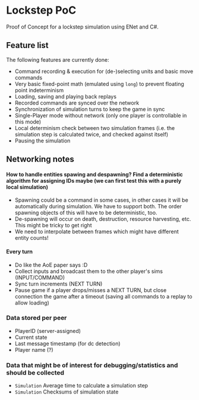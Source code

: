 # Lockstep PoC

Proof of Concept for a lockstep simulation using ENet and C#.

## Feature list

The following features are currently done:
- Command recording & execution for (de-)selecting units and basic move commands
- Very basic fixed-point math (emulated using `long`) to prevent floating point indeterminism
- Loading, saving and playing back replays
- Recorded commands are synced over the network
- Synchronization of simulation turns to keep the game in sync
- Single-Player mode without network (only one player is controllable in this mode)
- Local determinism check between two simulation frames (i.e. the simulation step is calculated twice, and checked against itself)
- Pausing the simulation

## Networking notes

#### How to handle entities spawing and despawning? Find a deterministic algorithm for assigning IDs maybe (we can first test this with a purely local simulation)
- Spawning could be a command in some cases, in other cases it will be automatically during simulation. We have to support both. The order spawning objects of this will have to be deterministic, too.
- De-spawning will occur on death, destruction, resource harvesting, etc. This might be tricky to get right
- We need to interpolate between frames which might have different entity counts!

#### Every turn
- Do like the AoE paper says :D
- Collect inputs and broadcast them to the other player's sims (INPUT/COMMAND)
- Sync turn increments (NEXT TURN)
- Pause game if a player drops/misses a NEXT TURN, but close connection the game after a timeout (saving all commands to a replay to allow loading)

### Data stored per peer

- PlayerID (server-assigned)
- Current state
- Last message timestamp (for dc detection)
- Player name (?)

### Data that might be of interest for debugging/statistics and should be collected

- `Simulation` Average time to calculate a simulation step
- `Simulation` Checksums of simulation state
